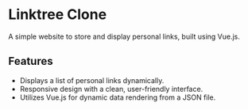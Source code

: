 # Linktree Clone

A simple website to store and display personal links, built using Vue.js.

## Features

- Displays a list of personal links dynamically.
- Responsive design with a clean, user-friendly interface.
- Utilizes Vue.js for dynamic data rendering from a JSON file.